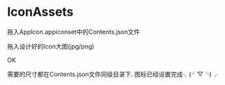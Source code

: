# IconAssets

拖入AppIcon.appiconset中的Contents.json文件

拖入设计好的Icon大图(jpg/png)

OK

需要的尺寸都在Contents.json文件同级目录下. 图标已经设置完成╮(╯▽╰)╭
